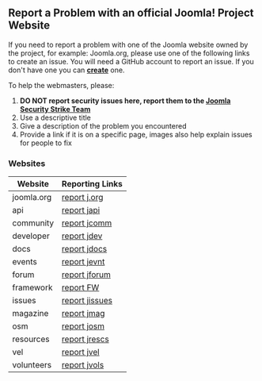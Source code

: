 ## Report a Problem with an official Joomla! Project Website

If you need to report a problem with one of the Joomla website owned by the project, for example: Joomla.org, please use one of the following links to create an issue. You will need a GitHub account to report an issue. If you don't have one you can **[create](https://github.com/join)** one.

To help the webmasters, please:

1. **DO NOT report security issues here, report them to the [Joomla Security Strike Team](http://developer.joomla.org/contact-security-team.html)**
2. Use a descriptive title
3. Give a description of the problem you encountered
4. Provide a link if it is on a specific page, images also help explain issues for people to fix

### Websites

Website | Reporting Links
------- | ------
joomla.org | [report j.org](https://github.com/joomla/joomla-websites/issues/new?title=[jorg]%20&body=Please%20describe%20the%20problem%20or%20your%20issue)
api | [report japi](https://github.com/joomla/joomla-websites/issues/new?title=[japi]%20&body=Please%20describe%20the%20problem%20or%20your%20issue)
community | [report jcomm](https://github.com/joomla/joomla-websites/issues/new?title=[jcomm]%20&body=Please%20describe%20the%20problem%20or%20your%20issue)
developer | [report jdev](https://github.com/joomla/joomla-websites/issues/new?title=[jdev]%20&body=Please%20describe%20the%20problem%20or%20your%20issue)
docs | [report jdocs](https://github.com/joomla/joomla-websites/issues/new?title=[jdocs]%20&body=Please%20describe%20the%20problem%20or%20your%20issue)
events | [report jevnt](https://github.com/joomla/joomla-websites/issues/new?title=[jevnt]%20&body=Please%20describe%20the%20problem%20or%20your%20issue)
forum | [report jforum](https://github.com/joomla/joomla-websites/issues/new?title=[jforum]%20&body=Please%20describe%20the%20problem%20or%20your%20issue)
framework | [report FW](https://github.com/joomla/framework.joomla.org/issues/new?title=[FW%20Site]&body=Please%20state%20the%20nature%20of%20your%20development%20emergency)
issues | [report jissues](http://issues.joomla.org/tracker/jtracker)
magazine | [report jmag](https://github.com/joomla/joomla-websites/issues/new?title=[jmag]%20&body=Please%20describe%20the%20problem%20or%20your%20issue)
osm | [report josm](https://github.com/joomla/joomla-websites/issues/new?title=[josm]%20&body=Please%20describe%20the%20problem%20or%20your%20issue)
resources | [report jrescs](https://github.com/joomla/joomla-websites/issues/new?title=[jrescs]%20&body=Please%20describe%20the%20problem%20or%20your%20issue)
vel | [report jvel](https://github.com/joomla/joomla-websites/issues/new?title=[jvel]%20&body=Please%20describe%20the%20problem%20or%20your%20issue)
volunteers | [report jvols](https://github.com/joomla/joomla-websites/issues/new?title=[jvols]%20&body=Please%20describe%20the%20problem%20or%20your%20issue)
